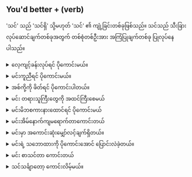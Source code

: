 ## You'd better + (verb)

'သင်' သည် 'သင်ရှိ' သို့မဟုတ် 'သင်' ၏ ကျုံ့ခြင်းတစ်ခုဖြစ်သည်။ သင်သည် သီးခြားလုပ်ဆောင်ချက်တစ်ခုအတွက် တစ်စုံတစ်ဦးအား အကြံပြုချက်တစ်ခု ပြုလုပ်နေပါသည်။

<details>
<summary>လေ့ကျင့်ခန်းလုပ်ရင် ပိုကောင်းမယ်။</summary>
"You'd better exercise."
</details>
<details>
<summary>မင်းကူညီရင် ပိုကောင်းမယ်။</summary>

"You'd better help out."
</details>
<details>
<summary>အစ်ကို့ကို ဖိတ်ရင် ပိုကောင်းပါတယ်။</summary>

"You'd better invite your brother."
</details>
<details>
<summary>မင်း တရားသူကြီးတွေကို အထင်ကြီးစေမယ်</summary>

"You'd better impress the judges."
</details>
<details>
<summary>မင်းမိဘစကားနားထောင်ရင် ပိုကောင်းမယ်</summary>

"You'd better listen to your parents."
</details>
<details>
<summary>မင်းအိမ်​​နောက်​ကျမ​ရောက်​တာ​ကောင်းတယ်​</summary>

"You had better not come home late."
</details>
<details>
<summary>မင်းမှာ အကောင်းဆုံးမျှော်လင့်ချက်ရှိတယ်။</summary>

"You had better hope for the best."
</details>
<details>
<summary>မင်းရဲ့ သဘောထားကို ပိုကောင်းအောင် ပြောင်းလဲခဲ့တယ်။</summary>

"You had better change your attitude."
</details>
<details>
<summary>မင်း စာသင်တာ ကောင်းတယ်</summary>

"You would be good at teaching."
</details>
<details>
<summary>သင်​သင်္ချာ​တော့ ​ကောင်းလိမ့်​မယ်​။</summary>

"You would do well at math."
</details>